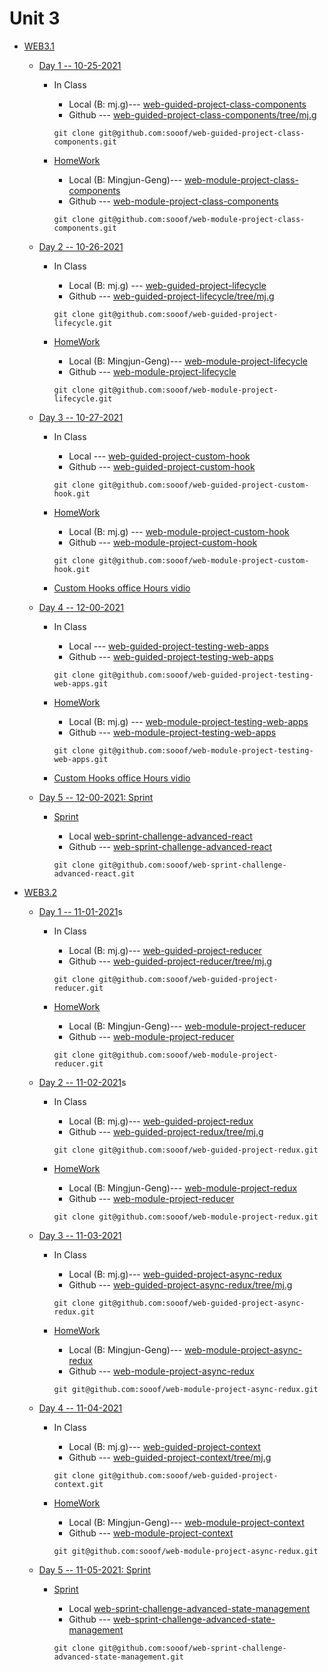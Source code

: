 # Unit 3

* [WEB3.1](<#>)

     * [Day 1 -- 10-25-2021](<#>)
     
         * In Class
            * Local (B: mj.g)--- [web-guided-project-class-components](<./Unit3/WEB3.1/D1_work/web-guided-project-class-components/>)
            * Github --- [web-guided-project-class-components/tree/mj.g](<https://github.com/sooof/web-guided-project-class-components/tree/mj.g>)

            ```
            git clone git@github.com:sooof/web-guided-project-class-components.git
            ```
        * [HomeWork](<#>)
            * Local (B: Mingjun-Geng)--- [web-module-project-class-components](<./Unit3/WEB3.1/D1_work/web-module-project-class-components/>)
            * Github --- [web-module-project-class-components](<https://github.com/sooof/web-module-project-class-components>)

            ```
            git clone git@github.com:sooof/web-module-project-class-components.git
            ```
     * [Day 2 -- 10-26-2021](<#>)
     
         * In Class
            * Local (B: mj.g) --- [web-guided-project-lifecycle](<./Unit3/WEB3.1/D2_work/web-guided-project-lifecycle/>)
            * Github --- [web-guided-project-lifecycle/tree/mj.g](<https://github.com/sooof/web-guided-project-lifecycle/tree/mj.g>)

            ```
            git clone git@github.com:sooof/web-guided-project-lifecycle.git
            ```
        * [HomeWork](<#>)
            * Local (B: Mingjun-Geng)--- [web-module-project-lifecycle ](<./Unit3/WEB3.1/D2_work/web-module-project-lifecycle/>)
            * Github --- [web-module-project-lifecycle ](<https://github.com/sooof/web-module-project-lifecycle/tree/Mingjun-Geng>)

            ```
            git clone git@github.com:sooof/web-module-project-lifecycle.git
            ```
     * [Day 3 -- 10-27-2021](<#>)
     
         * In Class
            * Local --- [web-guided-project-custom-hook](<./Unit3/WEB3.1/D3_work/web-guided-project-custom-hook/>)
            * Github --- [web-guided-project-custom-hook](<https://github.com/sooof/web-guided-project-custom-hook/tree/mj.g>)

            ```
            git clone git@github.com:sooof/web-guided-project-custom-hook.git
            ```
        * [HomeWork](<#>)
            * Local (B: mj.g)  --- [web-module-project-custom-hook](<./Unit3/WEB3.1/D3_work/web-module-project-custom-hook/>)
            * Github --- [web-module-project-custom-hook](<https://github.com/sooof/web-module-project-custom-hook>)

            ```
            git clone git@github.com:sooof/web-module-project-custom-hook.git
            ```
        * [Custom Hooks office Hours vidio](<https://www.youtube.com/watch?v=lkmiNfWXbtU>)

     * [Day 4 -- 12-00-2021](<#>)
       * In Class
            * Local --- [web-guided-project-testing-web-apps](<./Unit3/WEB3.1/D4_work/web-guided-project-testing-web-apps/>)
            * Github --- [web-guided-project-testing-web-apps](<https://github.com/sooof/web-guided-project-testing-web-apps/tree/mj.g>)

            ```
            git clone git@github.com:sooof/web-guided-project-testing-web-apps.git
            ```
        * [HomeWork](<#>)
            * Local (B: mj.g)  --- [web-module-project-testing-web-apps](<./Unit3/WEB3.1/D4_work/web-module-project-testing-web-apps/>)
            * Github --- [web-module-project-testing-web-apps](<https://github.com/sooof/web-module-project-testing-web-apps>)

            ```
            git clone git@github.com:sooof/web-module-project-testing-web-apps.git
            ```
        * [Custom Hooks office Hours vidio](<https://www.youtube.com/watch?v=lkmiNfWXbtU>)
     * [Day 5 -- 12-00-2021: Sprint](<#>)
          
        *   [Sprint](<#>)
            *  Local   [web-sprint-challenge-advanced-react](./Unit3/WEB3.1/web-sprint-challenge-advanced-react)
            *  Github --- [web-sprint-challenge-advanced-react](<https://github.com/sooof/web-sprint-challenge-advanced-react>)

            ```
            git clone git@github.com:sooof/web-sprint-challenge-advanced-react.git
            ```

* [WEB3.2](<#>)

     * [Day 1 -- 11-01-2021](<#>)s
     
         * In Class
            * Local (B: mj.g)--- [web-guided-project-reducer](<./Unit3/WEB3.2/D1_test/web-guided-project-reducer/>)
            * Github --- [web-guided-project-reducer/tree/mj.g](<https://github.com/sooof/web-guided-project-reducer/tree/mj.g>)

            ```
            git clone git@github.com:sooof/web-guided-project-reducer.git
            ```
        * [HomeWork](<#>)
            * Local (B: Mingjun-Geng)--- [web-module-project-reducer](<./Unit3/WEB3.2/D1_test/web-module-project-reducer/>)
            * Github --- [web-module-project-reducer](<https://github.com/sooof/web-module-project-reducer>)

            ```
            git clone git@github.com:sooof/web-module-project-reducer.git
            ```
     * [Day 2 -- 11-02-2021](<#>)s
     
         * In Class
            * Local (B: mj.g)--- [web-guided-project-redux](<./Unit3/WEB3.2/D2_test/web-guided-project-redux/>)
            * Github --- [web-guided-project-redux/tree/mj.g](<https://github.com/sooof/web-guided-project-redux/tree/mj.g>)

            ```
            git clone git@github.com:sooof/web-guided-project-redux.git
            ```
        * [HomeWork](<#>)
            * Local (B: Mingjun-Geng)--- [web-module-project-redux](<./Unit3/WEB3.2/D2_test/web-module-project-redux/>)
            * Github --- [web-module-project-reducer](<https://github.com/sooof/web-module-project-redux>)

            ```
            git clone git@github.com:sooof/web-module-project-redux.git
            ```
     * [Day 3 -- 11-03-2021](<#>)
     
         * In Class
            * Local (B: mj.g)--- [web-guided-project-async-redux](<./Unit3/WEB3.2/D3_test/web-guided-project-async-redux/>)
            * Github --- [web-guided-project-async-redux/tree/mj.g](<https://github.com/sooof/web-guided-project-async-redux/tree/mj.g>)

            ```
            git clone git@github.com:sooof/web-guided-project-async-redux.git
            ```
        * [HomeWork](<#>)
            * Local (B: Mingjun-Geng)--- [web-module-project-async-redux](<./Unit3/WEB3.2/D3_test/web-module-project-async-redux/>)
            * Github --- [web-module-project-async-redux](<https://github.com/sooof/web-module-project-async-redux>)

            ```
            git git@github.com:sooof/web-module-project-async-redux.git
            ```
     * [Day 4 -- 11-04-2021](<#>)
     
         * In Class
            * Local (B: mj.g)--- [web-guided-project-context](<./Unit3/WEB3.2/D4_test/web-guided-project-context/>)
            * Github --- [web-guided-project-context/tree/mj.g](<https://github.com/sooof/web-guided-project-context/tree/mj.g>)

            ```
            git clone git@github.com:sooof/web-guided-project-context.git
            ```
        * [HomeWork](<#>)
            * Local (B: Mingjun-Geng)--- [web-module-project-context](<./Unit3/WEB3.2/D4_test/web-module-project-context/>)
            * Github --- [web-module-project-context](<https://github.com/sooof/web-module-project-async-redux>)

            ```
            git git@github.com:sooof/web-module-project-async-redux.git
            ```
     * [Day 5 -- 11-05-2021: Sprint](<#>)
          
        *   [Sprint](<#>)
            *  Local   [web-sprint-challenge-advanced-state-management](./Unit3/WEB3.2/DSpint_work/web-sprint-challenge-advanced-state-management)
            *  Github --- [web-sprint-challenge-advanced-state-management](<https://github.com/sooof/web-sprint-challenge-advanced-state-management>)

            ```
            git clone git@github.com:sooof/web-sprint-challenge-advanced-state-management.git
            ```